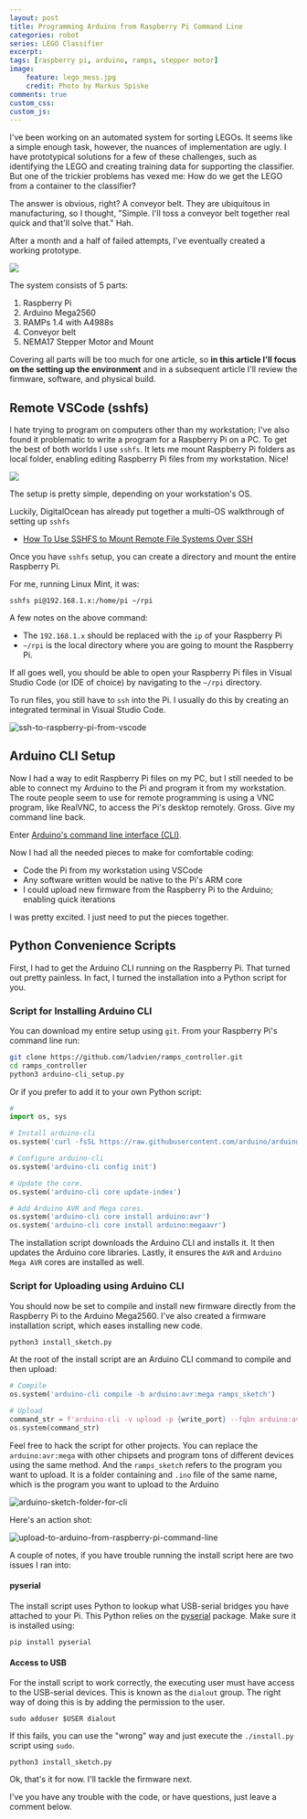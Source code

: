 ```yaml
---
layout: post
title: Programming Arduino from Raspberry Pi Command Line
categories: robot
series: LEGO Classifier
excerpt:
tags: [raspberry pi, arduino, ramps, stepper motor]
image: 
    feature: lego_mess.jpg
    credit: Photo by Markus Spiske
comments: true
custom_css:
custom_js: 
---
```

I've been working on an automated system for sorting LEGOs.  It seems like a simple enough task, however, the nuances of implementation are ugly.  I have prototypical solutions for a few of these challenges, such as identifying the LEGO and creating training data for supporting the classifier.  But one of the trickier problems has vexed me: How do we get the LEGO from a container to the classifier?

The answer is obvious, right? A conveyor belt.  They are ubiquitous in manufacturing, so I thought, "Simple.  I'll toss a conveyor belt together real quick and that'll solve that."  Hah.  

After a month and a half of failed attempts, I've eventually created a working prototype.

![](/images/lego_classifier/conveyor_belt/2020-05-03_17.45.38.jpg)

The system consists of 5 parts:

1. Raspberry Pi
2. Arduino Mega2560
3. RAMPs 1.4 with A4988s
4. Conveyor belt
5. NEMA17 Stepper Motor and Mount

Covering all parts will be too much for one article, so **in this article I'll focus on the setting up the environment** and in a subsequent article I'll review the firmware, software, and physical build.

## Remote VSCode (sshfs)
I hate trying to program on computers other than my workstation; I've also found it problematic to write a program for a Raspberry Pi on a PC.  To get the best of both worlds I use `sshfs`.  It lets me mount Raspberry Pi folders as local folder, enabling editing Raspberry Pi files from my workstation. Nice!

![](/images/lego_classifier/conveyor_belt/sshfs_rpi.png)

The setup is pretty simple, depending on your workstation's OS.

Luckily, DigitalOcean has already put together a multi-OS walkthrough of setting up `sshfs`

* [How To Use SSHFS to Mount Remote File Systems Over SSH](https://www.digitalocean.com/community/tutorials/how-to-use-sshfs-to-mount-remote-file-systems-over-ssh)

Once you have `sshfs` setup, you can create a directory and mount the entire Raspberry Pi.

For me, running Linux Mint, it was:
```
sshfs pi@192.168.1.x:/home/pi ~/rpi
```
A few notes on the above command:
* The `192.168.1.x` should be replaced with the `ip` of your Raspberry Pi
* `~/rpi` is the local directory where you are going to mount the Raspberry Pi.

If all goes well, you should be able to open your Raspberry Pi files in Visual Studio Code (or IDE of choice) by navigating to the `~/rpi` directory.

To run files, you still have to `ssh` into the Pi.  I usually do this by creating an integrated terminal in Visual Studio Code.

![ssh-to-raspberry-pi-from-vscode](/images/lego_classifier/conveyor_belt/ssh_pi_vscode.png)

## Arduino CLI Setup
Now I had a way to edit Raspberry Pi files on my PC, but I still needed to be able to connect my Arduino to the Pi and program it from my workstation.  The route people seem to use for remote programming is using a VNC program, like RealVNC, to access the Pi's desktop remotely.  Gross.  Give my command line back.

Enter [Arduino's command line interface (CLI)](https://github.com/arduino/arduino-cli).

Now I had all the needed pieces to make for comfortable coding:
* Code the Pi from my workstation using VSCode
* Any software written would be native to the Pi's ARM core
* I could upload new firmware from the Raspberry Pi to the Arduino; enabling quick iterations

I was pretty excited.  I just need to put the pieces together.

## Python Convenience Scripts
First, I had to get the Arduino CLI running on the Raspberry Pi.  That turned out pretty painless.  In fact, I turned the installation into a Python script for you.

### Script for Installing Arduino CLI
You can download my entire setup using `git`.  From your Raspberry Pi's command line run:
```bash
git clone https://github.com/ladvien/ramps_controller.git
cd ramps_controller
python3 arduino-cli_setup.py
```

Or if you prefer to add it to your own Python script:

```python
# 
import os, sys

# Install arduino-cli
os.system('curl -fsSL https://raw.githubusercontent.com/arduino/arduino-cli/master/install.sh | BINDIR=/bin sh')

# Configure arduino-cli
os.system('arduino-cli config init')

# Update the core.
os.system('arduino-cli core update-index')

# Add Arduino AVR and Mega cores.
os.system('arduino-cli core install arduino:avr')
os.system('arduino-cli core install arduino:megaavr')
```
The installation script downloads the Arduino CLI and installs it.  It then updates the Arduino core libraries.  Lastly, it ensures the `AVR` and `Arduino Mega AVR` cores are installed as well.

### Script for Uploading using Arduino CLI
You should now be set to compile and install new firmware directly from the Raspberry Pi to the Arduino Mega2560.  I've also created a firmware installation script, which eases installing new code.

```bash
python3 install_sketch.py
```

At the root of the install script are an Arduino CLI command to compile and then upload:
```python
# Compile
os.system('arduino-cli compile -b arduino:avr:mega ramps_sketch')

# Upload
command_str = f'arduino-cli -v upload -p {write_port} --fqbn arduino:avr:mega ramps_sketch'
os.system(command_str)
```
Feel free to hack the script for other projects.  You can replace the `arduino:avr:mega` with other chipsets and program tons of different devices using the same method.  And the `ramps_sketch` refers to the program you want to upload.  It is a folder containing and `.ino` file of the same name, which is the program you want to upload to the Arduino

![arduino-sketch-folder-for-cli](/images/lego_classifier/conveyor_belt/arduino_sketch_folder_for_cli.png)

Here's an action shot:

![upload-to-arduino-from-raspberry-pi-command-line](/images/lego_classifier/conveyor_belt/arduino-cli-install-script.gif)

A couple of notes, if you have trouble running the install script here are two issues I ran into:

#### pyserial
The install script uses Python to lookup what USB-serial bridges you have attached to your Pi.  This Python relies on the [pyserial](https://pypi.org/project/pyserial/) package.  Make sure it is installed using:
```
pip install pyserial
```
#### Access to USB
For the install script to work correctly, the executing user must have access to the USB-serial devices.  This is known as the `dialout` group.  The right way of doing this is by adding the permission to the user.

```
sudo adduser $USER dialout
```
If this fails, you can use the "wrong" way and just execute the `./install.py` script using `sudo`.
```
python3 install_sketch.py
```

Ok, that's it for now.  I'll tackle the firmware next.  

I've you have any trouble with the code, or have questions, just leave a comment below.


